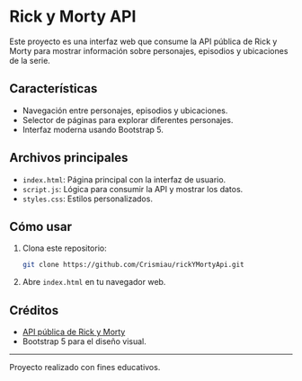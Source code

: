 # Rick y Morty API

Este proyecto es una interfaz web que consume la API pública de Rick y Morty para mostrar información sobre personajes, episodios y ubicaciones de la serie.

## Características

- Navegación entre personajes, episodios y ubicaciones.
- Selector de páginas para explorar diferentes personajes.
- Interfaz moderna usando Bootstrap 5.

## Archivos principales

- `index.html`: Página principal con la interfaz de usuario.
- `script.js`: Lógica para consumir la API y mostrar los datos.
- `styles.css`: Estilos personalizados.

## Cómo usar

1. Clona este repositorio:
   ```bash
   git clone https://github.com/Crismiau/rickYMortyApi.git
   ```
2. Abre `index.html` en tu navegador web.

## Créditos

- [API pública de Rick y Morty](https://rickandmortyapi.com/)
- Bootstrap 5 para el diseño visual.

---

Proyecto realizado con fines educativos.
